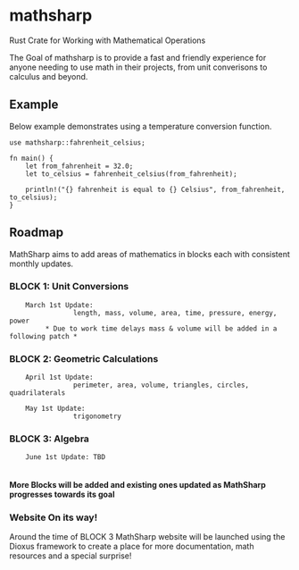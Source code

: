 # mathsharp
Rust Crate for Working with Mathematical Operations 

The Goal of mathsharp is to provide a fast and friendly experience for
anyone needing to use math in their projects, from unit converisons to 
calculus and beyond. 

## Example

Below example demonstrates using a temperature conversion function.

```
use mathsharp::fahrenheit_celsius;

fn main() {
    let from_fahrenheit = 32.0;
    let to_celsius = fahrenheit_celsius(from_fahrenheit);
    
    println!("{} fahrenheit is equal to {} Celsius", from_fahrenheit, to_celsius);   
}
```

## Roadmap
 

MathSharp aims to add areas of mathematics in blocks each with consistent monthly updates.

### BLOCK 1:  Unit Conversions

```
    March 1st Update:  
                length, mass, volume, area, time, pressure, energy, power
         * Due to work time delays mass & volume will be added in a following patch *
```

### BLOCK 2: Geometric Calculations

```
    April 1st Update: 
                perimeter, area, volume, triangles, circles, quadrilaterals
                        
    May 1st Update:
                trigonometry
```

### BLOCK 3: Algebra 

```
    June 1st Update: TBD
                        
```


#### More Blocks will be added and existing ones updated as MathSharp progresses towards its goal

### Website On its way! 
Around the time of BLOCK 3 MathSharp website will be launched using the Dioxus framework to create a place for more documentation, math resources and a special surprise!



